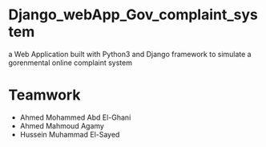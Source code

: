 # Django_webApp_Gov_complaint_system
a Web Application built with Python3 and Django framework to simulate a gorenmental online complaint system

# Teamwork
  * Ahmed Mohammed Abd El-Ghani
  * Ahmed Mahmoud Agamy
  * Hussein Muhammad El-Sayed
